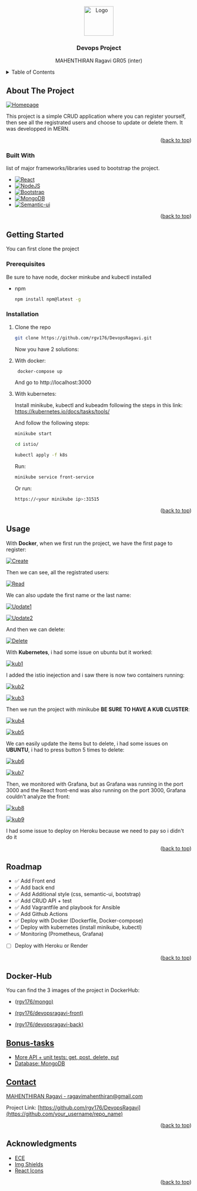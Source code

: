 <!-- Improved compatibility of back to top link: See: https://github.com/othneildrew/Best-README-Template/pull/73 -->

<a name="readme-top"></a>

<!-- PROJECT LOGO -->
<br />
<div align="center">
  <a href="https://github.com/rgv176/DevopsRagavi">
    <img src="istio/images/logo.png" alt="Logo" width="80" height="80">
  </a>

  <h3 align="center">Devops Project</h3>

  <p align="center">
    MAHENTHIRAN Ragavi GR05 (inter)
    </p>
</div>

<!-- TABLE OF CONTENTS -->
<details>
  <summary>Table of Contents</summary>
  <ol>
    <li>
      <a href="#about-the-project">About The Project</a>
      <ul>
        <li><a href="#built-with">Built With</a></li>
      </ul>
    </li>
    <li>
      <a href="#getting-started">Getting Started</a>
      <ul>
        <li><a href="#prerequisites">Prerequisites</a></li>
        <li><a href="#installation">Installation</a></li>
      </ul>
    </li>
    <li><a href="#usage">Usage</a></li>
    <li><a href="#roadmap">Roadmap</a></li>
    <li><a href="#Docker-Hub">Docker Hub</a></li>
    <li><a href="#Bonus-tasks">Bonus Tasks</a></li>
    <li><a href="#contact">Contact</a></li>
    <li><a href="#acknowledgments">Acknowledgments</a></li>
  </ol>
</details>

<!-- ABOUT THE PROJECT -->

## About The Project

[![Homepage][product-screenshot]](https://example.com)

This project is a simple CRUD application where you can register yourself, then see all the registrated users and choose to update or delete them.
It was developped in MERN.

<p align="right">(<a href="#readme-top">back to top</a>)</p>

### Built With

list of major frameworks/libraries used to bootstrap the project.

- [![React][react.js]][react-url]
- [![NodeJS][nodejs.com]][nodejs-url]
- [![Bootstrap][bootstrap.com]][bootstrap-url]
- [![MongoDB][mongodb.com]][mongodb-url]
- [![Semantic-ui][semantic.com]][semantic-url]

<p align="right">(<a href="#readme-top">back to top</a>)</p>

<!-- GETTING STARTED -->

## Getting Started

You can first clone the project

### Prerequisites

Be sure to have node, docker minkube and kubectl installed

- npm
  ```sh
  npm install npm@latest -g
  ```

### Installation

1. Clone the repo
   ```sh
   git clone https://github.com/rgv176/DevopsRagavi.git
   ```
   Now you have 2 solutions:
2. With docker:

   ```sh
    docker-compose up
   ```

   And go to http://localhost:3000

3. With kubernetes:

   Install minikube, kubectl and kubeadm following the steps in this link: https://kubernetes.io/docs/tasks/tools/

   And follow the following steps:

   ```sh
   minikube start
   ```

   ```sh
   cd istio/
   ```

   ```sh
   kubectl apply -f k8s
   ```

   Run:

   ```sh
   minikube service front-service
   ```

   Or run:

   ```sh
   https://<your minikube ip>:31515
   ```

<p align="right">(<a href="#readme-top">back to top</a>)</p>

<!-- USAGE EXAMPLES -->

## Usage

With **Docker**, when we first run the project, we have the first page to register:

[![Create][product-screenshot2]](https://example.com)

Then we can see, all the registrated users:

[![Read][product-screenshot3]](https://example.com)

We can also update the first name or the last name:

[![Update1][product-screenshot5]](https://example.com)

[![Update2][product-screenshot6]](https://example.com)

And then we can delete:

[![Delete][product-screenshot7]](https://example.com)

With **Kubernetes**, i had some issue on ubuntu but it worked:

[![kub1][product-screenshot8]](https://example.com)

I added the istio inejection and i saw there is now two containers running:

[![kub2][product-screenshot9]](https://example.com)

[![kub3][product-screenshot10]](https://example.com)

Then we run the project with minikube **BE SURE TO HAVE A KUB CLUSTER**:

[![kub4][product-screenshot11]](https://example.com)

[![kub5][product-screenshot12]](https://example.com)

We can easily update the items but to delete, i had some issues on **UBUNTU**, i had to press button 5 times to delete:

[![kub6][product-screenshot13]](https://example.com)

[![kub7][product-screenshot14]](https://example.com)

Then, we monitored with Grafana, but as Grafana was running in the port 3000 and the React front-end was also running on the port 3000, Grafana couldn't analyze the front:

[![kub8][product-screenshot15]](https://example.com)

[![kub9][product-screenshot16]](https://example.com)

<p> I had some issue to deploy on Heroku because we need to pay so i didn't do it</p>

<p align="right">(<a href="#readme-top">back to top</a>)</p>

<!-- ROADMAP -->

## Roadmap

- ✅ Add Front end
- ✅ Add back end
- ✅ Add Additional style (css, semantic-ui, bootstrap)
- ✅ Add CRUD API + test
- ✅ Add Vagrantfile and playbook for Ansible
- ✅ Add Github Actions
- ✅ Deploy with Docker (Dockerfile, Docker-compose)
- ✅ Deploy with kubernetes (install minikube, kubectl)
- ✅ Monitoring (Prometheus, Grafana)
- [ ] Deploy with Heroku or Render

<p align="right">(<a href="#readme-top">back to top</a>)</p>

<!-- CONTACT -->

## Docker-Hub

You can find the 3 images of the project in DockerHub:

- <p>(<a href="https://hub.docker.com/search?q=rgv176%2Fmongo">rgv176/mongo)</p>
- <p>(<a href="https://hub.docker.com/r/rgv176/devopsragavi-front">rgv176/devopsragavi-front)</p>
- <p>(<a href="https://hub.docker.com/r/rgv176/devopsragavi-back">rgv176/devopsragavi-back)</p>

## Bonus-tasks

- More API + unit tests: get, post, delete, put
- Database: MongoDB

## Contact

MAHENTHIRAN Ragavi - ragavimahenthiran@gmail.com

Project Link: [https://github.com/rgv176/DevopsRagavi](https://github.com/your_username/repo_name)

<p align="right">(<a href="#readme-top">back to top</a>)</p>

<!-- ACKNOWLEDGMENTS -->

## Acknowledgments

- [ECE](https://github.com/adaltas/ece-devops-2022-fall)
- [Img Shields](https://shields.io)
- [React Icons](https://react-icons.github.io/react-icons/search)

<p align="right">(<a href="#readme-top">back to top</a>)</p>

<!-- MARKDOWN LINKS & IMAGES -->
<!-- https://www.markdownguide.org/basic-syntax/#reference-style-links -->

[product-screenshot]: istio/images/devops1.png
[product-screenshot2]: istio/images/devops2.png
[product-screenshot3]: istio/images/devops3.png
[product-screenshot5]: istio/images/devops5.png
[product-screenshot6]: istio/images/devops6.png
[product-screenshot7]: istio/images/devops7.png
[product-screenshot8]: istio/images/devops8.png
[product-screenshot9]: istio/images/devops9.png
[product-screenshot10]: istio/images/devops10.png
[product-screenshot11]: istio/images/devops11.png
[product-screenshot12]: istio/images/devops12.png
[product-screenshot13]: istio/images/devops13.png
[product-screenshot14]: istio/images/devops14.png
[product-screenshot15]: istio/images/devops15.png
[product-screenshot16]: istio/images/devops16.png
[react.js]: https://img.shields.io/badge/React-20232A?style=for-the-badge&logo=react&logoColor=61DAFB
[react-url]: https://reactjs.org/
[bootstrap.com]: https://img.shields.io/badge/Bootstrap-563D7C?style=for-the-badge&logo=bootstrap&logoColor=white
[bootstrap-url]: https://getbootstrap.com
[mongodb.com]: https://img.shields.io/badge/MongoDB-%20-green
[mongodb-url]: https://www.mongodb.com/
[nodejs.com]: https://img.shields.io/badge/NodeJS-%20-brightgreen
[nodejs-url]: https://nodejs.org/en/
[semantic.com]: https://img.shields.io/badge/Semantic--ui-%20-blue
[semantic-url]: https://react.semantic-ui.com/
